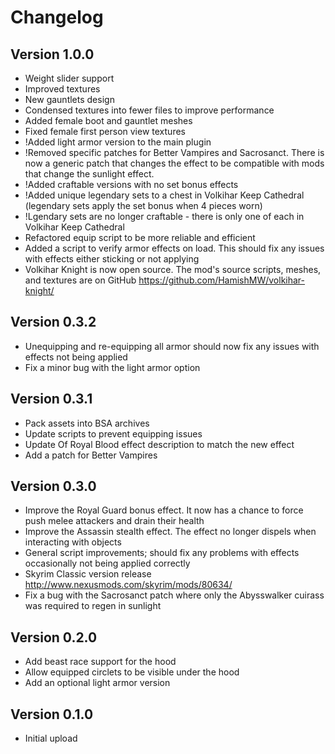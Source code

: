 # Changelog

## Version 1.0.0
- Weight slider support
- Improved textures
- New gauntlets design
- Condensed textures into fewer files to improve performance
- Added female boot and gauntlet meshes
- Fixed female first person view textures
- !Added light armor version to the main plugin
- !Removed specific patches for Better Vampires and Sacrosanct. There is now a generic patch that changes the effect to be compatible with mods that change the sunlight effect.
- !Added craftable versions with no set bonus effects
- !Added unique legendary sets to a chest in Volkihar Keep Cathedral (legendary sets apply the set bonus when 4 pieces worn)
- !Lgendary sets are no longer craftable - there is only one of each in Volkihar Keep Cathedral
- Refactored equip script to be more reliable and efficient
- Added a script to verify armor effects on load. This should fix any issues with effects either sticking or not applying
- Volkihar Knight is now open source. The mod's source scripts, meshes, and textures are on GitHub https://github.com/HamishMW/volkihar-knight/

## Version 0.3.2
- Unequipping and re-equipping all armor should now fix any issues with effects not being applied
- Fix a minor bug with the light armor option

## Version 0.3.1
- Pack assets into BSA archives
- Update scripts to prevent equipping issues
- Update Of Royal Blood effect description to match the new effect
- Add a patch for Better Vampires

## Version 0.3.0
- Improve the Royal Guard bonus effect. It now has a chance to force push melee attackers and drain their health
- Improve the Assassin stealth effect. The effect no longer dispels when interacting with objects
- General script improvements; should fix any problems with effects occasionally not being applied correctly
- Skyrim Classic version release http://www.nexusmods.com/skyrim/mods/80634/
- Fix a bug with the Sacrosanct patch where only the Abysswalker cuirass was required to regen in sunlight

## Version 0.2.0
- Add beast race support for the hood
- Allow equipped circlets to be visible under the hood
- Add an optional light armor version

## Version 0.1.0
- Initial upload
